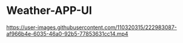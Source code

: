 # Weather-APP-UI

https://user-images.githubusercontent.com/110320315/222983087-af966b4e-6035-46a0-92b5-77853631cc14.mp4

